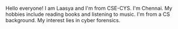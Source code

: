 Hello everyone! I am Laasya and I'm from CSE-CYS. I'm Chennai. My hobbies include reading books and listening to music. I'm from a CS background. My interest lies in cyber forensics.

